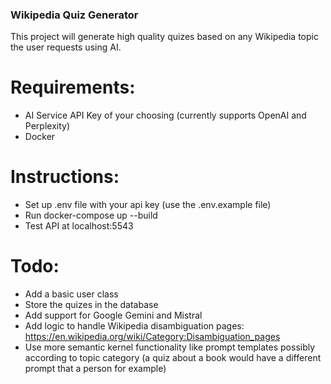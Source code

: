 ### Wikipedia Quiz Generator

This project will generate high quality quizes based on any Wikipedia topic the user requests using AI.

# Requirements:
- AI Service API Key of your choosing (currently supports OpenAI and Perplexity)
- Docker

# Instructions:
- Set up .env file with your api key (use the .env.example file)
- Run docker-compose up --build
- Test API at localhost:5543

# Todo:
- Add a basic user class
- Store the quizes in the database
- Add support for Google Gemini and Mistral
- Add logic to handle Wikipedia disambiguation pages: https://en.wikipedia.org/wiki/Category:Disambiguation_pages
- Use more semantic kernel functionality like prompt templates possibly according to topic category (a quiz about a book would have a different prompt that a person for example)